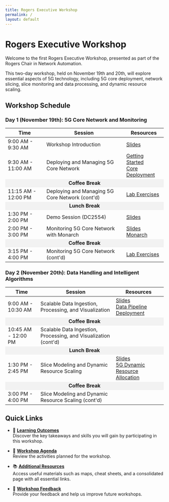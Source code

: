 ```yaml
---
title: Rogers Executive Workshop
permalink: /
layout: default
---
```

# Rogers Executive Workshop

Welcome to the first Rogers Executive Workshop, presented as part of the Rogers Chair in Network Automation.

This two-day workshop, held on November 19th and 20th, will explore essential aspects of 5G technology, including 5G core deployment, network slicing, slice monitoring and data processing, and dynamic resource scaling.

## Workshop Schedule

### Day 1 (November 19th): 5G Core Network and Monitoring

<table border="0">
  <thead>
    <tr>
      <th>Time</th>
      <th>Session</th>
      <th>Resources</th>
    </tr>
  </thead>
  <tbody>
    <tr>
      <td>9:00 AM - 9:30 AM</td>
      <td>Workshop Introduction</td>
      <td><a href="https://uofwaterloo-my.sharepoint.com/:p:/r/personal/n6saha_uwaterloo_ca/Documents/Chair%20in%20Network%20Automation/Executive%20Workshop/Workshop%201%20-%20November%202024/Workshop%201%20-%20Introduction.pptx?d=w6dd05bacc65c4ed88b4b41126f4bfdc5&csf=1&web=1&e=ZXirvb">Slides</a></td>
    </tr>
    <tr>
      <td>9:30 AM - 11:00 AM</td>
      <td>Deploying and Managing 5G Core Network</td>
      <td><a href="https://niloysh.github.io/testbed-automator/slides.pdf">Getting Started</a><br><a href="https://niloysh.github.io/open5gs-k8s/slides.pdf">Core Deployment</a></td>
    </tr>
    <tr>
      <td colspan="3" style="text-align:center; background-color:#f2f2f2;"><strong>Coffee Break</strong></td>
    </tr>
    <tr>
      <td>11:15 AM - 12:00 PM</td>
      <td>Deploying and Managing 5G Core Network (cont'd)</td>
      <td><a href="https://niloysh.github.io/open5gs-k8s/labs/lab1/README.pdf">Lab Exercises</a></td>
    </tr>
    <tr>
      <td colspan="3" style="text-align:center; background-color:#f2f2f2;"><strong>Lunch Break</strong></td>
    </tr>
    <tr>
      <td>1:30 PM - 2:00 PM</td>
      <td>Demo Session (DC2554)</td>
      <td><a href="https://uofwaterloo-my.sharepoint.com/:p:/g/personal/n6saha_uwaterloo_ca/EXLDGhP2xdJFsUn9KRY_iMQBHPGl2FM--HnNeoniELuCkw?e=LuI9Xq">Slides</a></td>
    </tr>
    <tr>
      <td>2:00 PM - 3:00 PM</td>
      <td>Monitoring 5G Core Network with Monarch</td>
      <td><a href="https://niloysh.github.io/rogers-workshop/monitoring-introduction.pdf">Slides</a><br><a href="https://niloysh.github.io/5g-monarch/slides.pdf">Monarch</a></td>
    </tr>
    <tr>
      <td colspan="3" style="text-align:center; background-color:#f2f2f2;"><strong>Coffee Break</strong></td>
    </tr>
    <tr>
      <td>3:15 PM - 4:00 PM</td>
      <td>Monitoring 5G Core Network (cont'd)</td>
      <td><a href="https://niloysh.github.io/5g-monarch/labs/lab1/README.pdf">Lab Exercises</a></td>
    </tr>
  </tbody>
</table>

### Day 2 (November 20th): Data Handling and Intelligent Algorithms

<table border="0">
  <thead>
    <tr>
      <th>Time</th>
      <th>Session</th>
      <th>Resources</th>
    </tr>
  </thead>
  <tbody>
    <tr>
      <td>9:00 AM - 10:30 AM</td>
      <td>Scalable Data Ingestion, Processing, and Visualization</td>
      <td><a href="https://uofwaterloo-my.sharepoint.com/:p:/g/personal/n6saha_uwaterloo_ca/Ec-IgYDYxoNPqzz_B6I_BSMBg88t2JdNEBmCWpq_9OIckw?e=NYDzTO">Slides</a><br><a href="https://hautonjt.github.io/pipeline.pdf">Data Pipeline Deployment</a></td>
    </tr>
    <tr>
      <td colspan="3" style="text-align:center; background-color:#f2f2f2;"><strong>Coffee Break</strong></td>
    </tr>
    <tr>
      <td>10:45 AM - 12:00 PM</td>
      <td>Scalable Data Ingestion, Processing, and Visualization (cont'd)</td>
      <td></td>
    </tr>
    <tr>
      <td colspan="3" style="text-align:center; background-color:#f2f2f2;"><strong>Lunch Break</strong></td>
    </tr>
    <tr>
      <td>1:30 PM - 2:45 PM</td>
      <td>Slice Modeling and Dynamic Resource Scaling</td>
      <td>
        <a href="https://niloysh.github.io/rogers-workshop/drs-session-introduction.pdf">Slides</a><br>
        <a href="https://sulaimanalmani.github.io/5GDynamicResourceAllocation/slides.pdf">5G Dynamic Resource Allocation</a>
      </td>
    </tr>
    <tr>
      <td colspan="3" style="text-align:center; background-color:#f2f2f2;"><strong>Coffee Break</strong></td>
    </tr>
    <tr>
      <td>3:00 PM - 4:00 PM</td>
      <td>Slice Modeling and Dynamic Resource Scaling (cont'd)</td>
      <td></td>
    </tr>
  </tbody>
</table>

## Quick Links

- 🎯 [**Learning Outcomes**](learning-outcomes.md)  
  Discover the key takeaways and skills you will gain by participating in this workshop.  

- 📅 [**Workshop Agenda**](agenda.md)  
  Review the activities planned for the workshop. 

- 📚 [**Additional Resources**](https://niloysh.github.io/rogers-workshop/resources)  
  Access useful materials such as maps, cheat sheets, and a consolidated page with all essential links. 

- 📝 [**Workshop Feedback**](https://docs.google.com/forms/d/e/1FAIpQLScVCXFpHOr5Wt5KGqkzUp6955PGdf-tO1XxLEtYgx7_8KOyZw/viewform?usp=sharing)  
  Provide your feedback and help us improve future workshops.